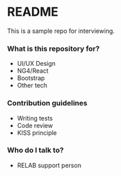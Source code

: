 # README #

This is a sample repo for interviewing.

### What is this repository for? ###

* UI/UX Design
* NG4/React
* Bootstrap
* Other tech

### Contribution guidelines ###

* Writing tests
* Code review
* KISS principle

### Who do I talk to? ###

* RELAB support person